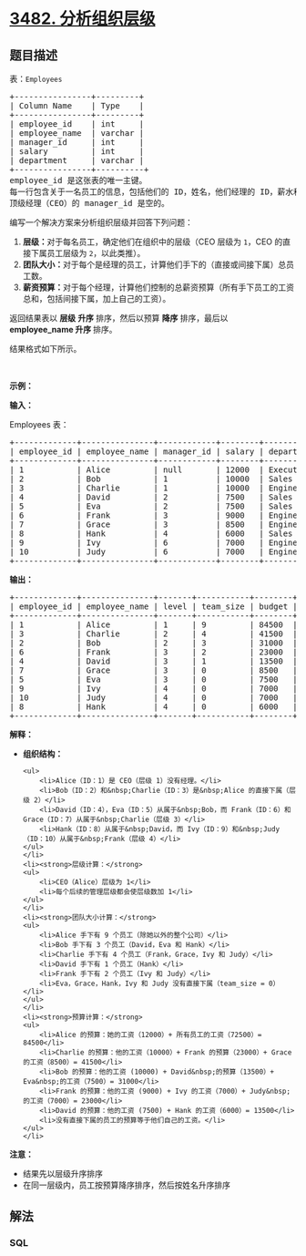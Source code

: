 # [3482. 分析组织层级](https://leetcode.cn/problems/analyze-organization-hierarchy)

## 题目描述

<!-- 这里写题目描述 -->

<p>表：<code>Employees</code></p>

<pre>
+----------------+---------+
| Column Name    | Type    | 
+----------------+---------+
| employee_id    | int     |
| employee_name  | varchar |
| manager_id     | int     |
| salary         | int     |
| department     | varchar |
+----------------+----------+
employee_id 是这张表的唯一主键。
每一行包含关于一名员工的信息，包括他们的 ID，姓名，他们经理的 ID，薪水和部门。
顶级经理（CEO）的 manager_id 是空的。
</pre>

<p>编写一个解决方案来分析组织层级并回答下列问题：</p>

<ol>
	<li><strong>层级：</strong>对于每名员工，确定他们在组织中的层级（CEO 层级为&nbsp;<code>1</code>，CEO 的直接下属员工层级为&nbsp;<code>2</code>，以此类推）。</li>
	<li><strong>团队大小：</strong>对于每个是经理的员工，计算他们手下的（直接或间接下属）总员工数。</li>
	<li><strong>薪资预算：</strong>对于每个经理，计算他们控制的总薪资预算（所有手下员工的工资总和，包括间接下属，加上自己的工资）。</li>
</ol>

<p>返回结果表以 <strong>层级</strong>&nbsp;<strong>升序</strong>&nbsp;排序，然后以预算 <strong>降序</strong> 排序，最后以 <strong>employee_name&nbsp;升序 </strong>排序。</p>

<p>结果格式如下所示。</p>

<p>&nbsp;</p>

<p><strong class="example">示例：</strong></p>

<div class="example-block">
<p><strong>输入：</strong></p>

<p>Employees 表：</p>

<pre class="example-io">
+-------------+---------------+------------+--------+-------------+
| employee_id | employee_name | manager_id | salary | department  |
+-------------+---------------+------------+--------+-------------+
| 1           | Alice         | null       | 12000  | Executive   |
| 2           | Bob           | 1          | 10000  | Sales       |
| 3           | Charlie       | 1          | 10000  | Engineering |
| 4           | David         | 2          | 7500   | Sales       |
| 5           | Eva           | 2          | 7500   | Sales       |
| 6           | Frank         | 3          | 9000   | Engineering |
| 7           | Grace         | 3          | 8500   | Engineering |
| 8           | Hank          | 4          | 6000   | Sales       |
| 9           | Ivy           | 6          | 7000   | Engineering |
| 10          | Judy          | 6          | 7000   | Engineering |
+-------------+---------------+------------+--------+-------------+
</pre>

<p><strong>输出：</strong></p>

<pre class="example-io">
+-------------+---------------+-------+-----------+--------+
| employee_id | employee_name | level | team_size | budget |
+-------------+---------------+-------+-----------+--------+
| 1           | Alice         | 1     | 9         | 84500  |
| 3           | Charlie       | 2     | 4         | 41500  |
| 2           | Bob           | 2     | 3         | 31000  |
| 6           | Frank         | 3     | 2         | 23000  |
| 4           | David         | 3     | 1         | 13500  |
| 7           | Grace         | 3     | 0         | 8500   |
| 5           | Eva           | 3     | 0         | 7500   |
| 9           | Ivy           | 4     | 0         | 7000   |
| 10          | Judy          | 4     | 0         | 7000   |
| 8           | Hank          | 4     | 0         | 6000   |
+-------------+---------------+-------+-----------+--------+
</pre>

<p><strong>解释：</strong></p>

<ul>
	<li><strong>组织结构：</strong>

	<ul>
		<li>Alice（ID：1）是 CEO（层级 1）没有经理。</li>
		<li>Bob（ID：2）和&nbsp;Charlie（ID：3）是&nbsp;Alice 的直接下属（层级 2）</li>
		<li>David（ID：4），Eva（ID：5）从属于&nbsp;Bob，而 Frank（ID：6）和 Grace（ID：7）从属于&nbsp;Charlie（层级 3）</li>
		<li>Hank（ID：8）从属于&nbsp;David，而 Ivy（ID：9）和&nbsp;Judy（ID：10）从属于&nbsp;Frank（层级 4）</li>
	</ul>
	</li>
	<li><strong>层级计算：</strong>
	<ul>
		<li>CEO（Alice）层级为 1</li>
		<li>每个后续的管理层级都会使层级数加 1</li>
	</ul>
	</li>
	<li><strong>团队大小计算：</strong>
	<ul>
		<li>Alice 手下有 9 个员工（除她以外的整个公司）</li>
		<li>Bob 手下有 3 个员工（David，Eva 和 Hank）</li>
		<li>Charlie 手下有 4 个员工（Frank，Grace，Ivy 和 Judy）</li>
		<li>David 手下有 1 个员工（Hank）</li>
		<li>Frank 手下有 2 个员工（Ivy 和 Judy）</li>
		<li>Eva，Grace，Hank，Ivy 和 Judy 没有直接下属（team_size = 0）</li>
	</ul>
	</li>
	<li><strong>预算计算：</strong>
	<ul>
		<li>Alice 的预算：她的工资（12000）+ 所有员工的工资（72500）= 84500</li>
		<li>Charlie 的预算：他的工资（10000）+ Frank 的预算（23000）+ Grace 的工资（8500）= 41500</li>
		<li>Bob 的预算：他的工资 (10000) + David&nbsp;的预算（13500）+ Eva&nbsp;的工资（7500）= 31000</li>
		<li>Frank 的预算：他的工资 (9000) + Ivy 的工资（7000）+ Judy&nbsp;的工资（7000）= 23000</li>
		<li>David 的预算：他的工资 (7500) + Hank 的工资（6000）= 13500</li>
		<li>没有直接下属的员工的预算等于他们自己的工资。</li>
	</ul>
	</li>
</ul>

<p><strong>注意：</strong></p>

<ul>
	<li>结果先以层级升序排序</li>
	<li>在同一层级内，员工按预算降序排序，然后按姓名升序排序</li>
</ul>
</div>


## 解法

<!-- 这里可写通用的实现逻辑 -->

<!-- tabs:start -->

### **SQL**

<!-- 这里可写当前语言的特殊实现逻辑 -->

```sql

```

<!-- tabs:end -->
